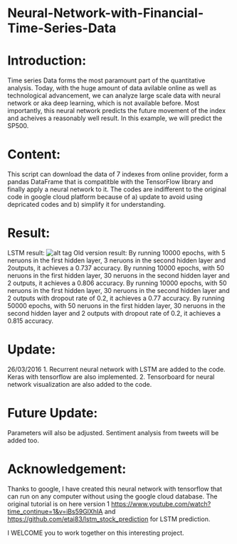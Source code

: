 # Neural-Network-with-Financial-Time-Series-Data

# Introduction:

Time series Data forms the most paramount part of the quantitative analysis. Today, with the huge amount of data avilable online as well 
as technological advancement, we can analyze large scale data with neural network or aka deep learning, which is not available before. Most importantly, this neural network predicts the future movement of the index and acheives a reasonably well result. In this example, we will predict the SP500.

# Content:

This script can download the data of 7 indexes from online provider, form a pandas DataFrame that is compatitble with the TensorFlow library and finally apply a neural network to it. The codes are indifferent to the original code in google cloud platform because of a) update to avoid using depricated codes and b) simplify it for understanding.

# Result:
LSTM result:
![alt tag](http://imgur.com/p9CARYr)
Old version result:
By running 10000 epochs, with 5 neruons in the first hidden layer, 3 neruons in the second hidden layer and 2outputs, it achieves a 0.737 accuracy.
By running 10000 epochs, with 50 neruons in the first hidden layer, 30 neruons in the second hidden layer and 2 outputs, it achieves a 0.806 accuracy.
By running 10000 epochs, with 50 neruons in the first hidden layer, 30 neruons in the second hidden layer and 2 outputs with dropout rate of 0.2, it achieves a 0.77 accuracy.
By running 50000 epochs, with 50 neruons in the first hidden layer, 30 neruons in the second hidden layer and 2 outputs with dropout rate of 0.2, it achieves a 0.815 accuracy.

# Update:
26/03/2016 1. Recurrent neural network with LSTM are added to the code. Keras with tensorflow are also implemented. 2. Tensorboard for neural network visualization are also added to the code.

# Future Update:
Parameters will also be adjusted. Sentiment analysis from tweets will be added too.

# Acknowledgement:
Thanks to google, I have created this neural network with tensorflow that can run on any computer without using the google cloud database. The original tutorial is on here version 1 https://www.youtube.com/watch?time_continue=1&v=iBs59GlXhIA and https://github.com/etai83/lstm_stock_prediction for LSTM prediction.

I WELCOME you to work together on this interesting project.

